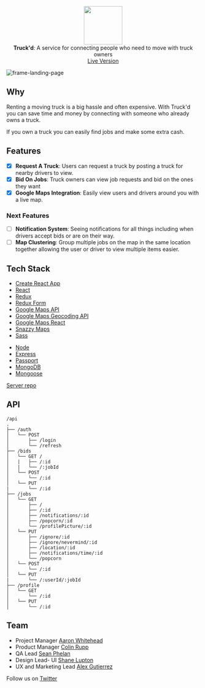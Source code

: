 <p align="center">
  <img src="https://user-images.githubusercontent.com/34469795/50239083-65c9d700-037e-11e9-9fbc-5fef01bf680e.png" height="100" /><br/>
  <span><b>Truck'd</b>: <span>A service for connecting people who need to move with truck owners</span><br/>
  <a href="https://mountain-men-truckd.herokuapp.com/" target="_blank">Live Version</a>
</p>

![frame-landing-page](https://user-images.githubusercontent.com/34469795/50305269-8746c380-044f-11e9-9d68-6401cc754246.png)

## Why

Renting a moving truck is a big hassle and often expensive. With Truck'd you can save time and money by connecting with someone who already owns a truck.

If you own a truck you can easily find jobs and make some extra cash.

## Features

- [x] **Request A Truck**: Users can request a truck by posting a truck for nearby drivers to view.
- [x] **Bid On Jobs**: Truck owners can view job requests and bid on the ones they want
- [x] **Google Maps Integration**: Easily view users and drivers around you with a live map.

### Next Features

- [ ] **Notification System**: Seeing notifications for all things including when drivers accept bids or are on their way.
- [ ] **Map Clustering**: Group multiple jobs on the map in the same location together allowing the user or driver to view multiple items easier.

## Tech Stack

- [Create React App](https://github.com/facebook/create-react-app)
- [React](https://github.com/facebook/react)
- [Redux](https://github.com/reduxjs/react-redux)
- [Redux Form](https://github.com/erikras/redux-form)
- [Google Maps API](https://developers.google.com/maps/documentation/)
- [Google Maps Geocoding API](https://developers.google.com/maps/documentation/geocoding/start)
- [Google Maps React](https://github.com/fullstackreact/google-maps-react/blob/master/README.md)
- [Snazzy Maps](https://snazzymaps.com/)
- [Sass](https://sass-lang.com/)

* [Node](https://github.com/nodejs/node)
* [Express](https://github.com/expressjs/express)
* [Passport](http://www.passportjs.org/)
* [MongoDB](https://github.com/mongodb/mongo)
* [Mongoose](https://github.com/Automattic/mongoose)

[Server repo](https://github.com/thinkful-ei24/mountain-men-server)

## API

```
/api
.
├── /auth
│   └── POST
│       ├── /login
│       └── /refresh
├── /bids
│   └── GET /
│   |   ├── /:id
│   |   └── /:jobId
│   └── POST
│       └── /:id
│   └── PUT
|       └── /:id
├── /jobs
│   └── GET
│       ├── /
│       ├── /:id
│       ├── /notifications/:id
│       ├── /popcorn/:id
│       └── /profilePicture/:id
│   └── PUT
│       ├── /ignore/:id
│       ├── /ignore/nevermind/:id
│       ├── /location/:id
│       ├── /notifications/time/:id
│       └── /popcorn
│   └── POST
│       └── /:id
│   └── PUT
|       └── /:userId/:jobId
├── /profile
│   └── GET
│       └── /:id
│   └── PUT
│       └── /:id

```
## Team

- Project Manager [Aaron Whitehead](https://github.com/WhiteheadAaron)
- Product Manager [Colin Rupp](https://github.com/rupp-colin)
- QA Lead [Sean Phelan](https://github.com/phelan97)
- Design Lead- UI [Shane Lupton](https://github.com/slupton89)
- UX and Marketing Lead [Alex Gutierrez](https://github.com/alexgutes)

Follow us on [Twitter](https://twitter.com/getTruckd)

